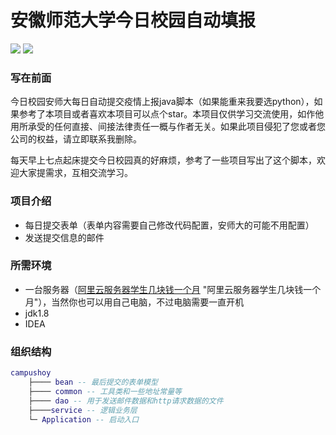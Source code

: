 # 安徽师范大学今日校园自动填报
![](https://img.shields.io/badge/build-passing-brightgreen) ![](https://img.shields.io/badge/Powered%20by-Damon-green)
### 写在前面

今日校园安师大每日自动提交疫情上报java脚本（如果能重来我要选python），如果参考了本项目或者喜欢本项目可以点个star。本项目仅供学习交流使用，如作他用所承受的任何直接、间接法律责任一概与作者无关。如果此项目侵犯了您或者您公司的权益，请立即联系我删除。


每天早上七点起床提交今日校园真的好麻烦，参考了一些项目写出了这个脚本，欢迎大家提需求，互相交流学习。

### 项目介绍
- 每日提交表单（表单内容需要自己修改代码配置，安师大的可能不用配置）
- 发送提交信息的邮件

### 所需环境
- 一台服务器（[阿里云服务器学生几块钱一个月](https://www.aliyun.com/minisite/goods?userCode=ems3fhvr) "阿里云服务器学生几块钱一个月"），当然你也可以用自己电脑，不过电脑需要一直开机
- jdk1.8
- IDEA

### 组织结构

``` lua
campushoy
	├──── bean -- 最后提交的表单模型
	├──── common -- 工具类和一些地址常量等
	├──── dao -- 用于发送邮件数据和http请求数据的文件
	├────service -- 逻辑业务层
	└─ Application -- 启动入口
```
